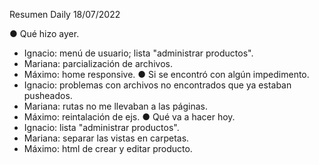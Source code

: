 Resumen Daily 18/07/2022

● Qué hizo ayer.
- Ignacio: menú de usuario; lista "administrar productos".
- Mariana: parcialización de archivos.
- Máximo: home responsive.
● Si se encontró con algún impedimento.
- Ignacio: problemas con archivos no encontrados que ya estaban pusheados.
- Mariana: rutas no me llevaban a las páginas.
- Máximo: reintalación de ejs.
● Qué va a hacer hoy.
- Ignacio: lista "administrar productos".
- Mariana: separar las vistas en carpetas.
- Máximo: html de crear y editar producto.
